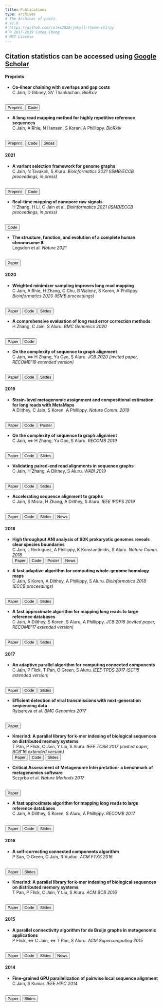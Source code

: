 ```yaml
---
title: Publications
type: archives
# The Archives of posts.
# v2.0
# https://github.com/cotes2020/jekyll-theme-chirpy
# © 2017-2019 Cotes Chung
# MIT License
---
```


<head>
  <link
    href="https://fonts.googleapis.com/css?family=Montserrat"
    rel="stylesheet"
  />
  <link rel="stylesheet" href="../../assets/css/main.css" />
</head>

## Citation statistics can be accessed using [Google Scholar](https://scholar.google.com/citations?user=Y2UmkF0AAAAJ&hl=en)

#### **Preprints**

* **Co-linear chaining with overlaps and gap costs** <br>
C Jain, D Gibney, SV Thankachan. _BioRxiv_
<br>
<button type="button" class="btn btn-outline-info btn-sm">
<a href="https://www.biorxiv.org/content/10.1101/2021.02.03.429492v1" style="all: unset; color: inherit">Preprint</a>
</button> 
<button type="button" class="btn btn-outline-secondary btn-sm">
<a href="https://github.com/AT-CG/ChainX" style="all: unset; color: inherit">Code</a>
</button> 

* **A long read mapping method for highly repetitive reference sequences** <br>
C Jain, A Rhie, N Hansen, S Koren, A Phillippy. _BioRxiv_
<br>
<button type="button" class="btn btn-outline-info btn-sm">
<a href="https://www.biorxiv.org/content/10.1101/2020.11.01.363887v1" style="all: unset; color: inherit">Preprint</a>
</button> 
<button type="button" class="btn btn-outline-secondary btn-sm">
<a href="https://github.com/marbl/Winnowmap" style="all: unset; color: inherit">Code</a>
</button> 
<button type="button" class="btn btn-outline-info btn-sm">
<a href="https://www.slideshare.net/ChiragJain228/winnowmap2-a-long-read-mapping-method-for-highly-repetitive-reference-sequences" style="all: unset; color: inherit">Slides</a>
</button>

#### **2021**

* **A variant selection framework for genome graphs** <br>
C Jain, N Tavakoli, S Aluru. _Bioinformatics 2021 (ISMB/ECCB proceedings, in press)_
<br>
<button type="button" class="btn btn-outline-info btn-sm"><a href="https://www.biorxiv.org/content/10.1101/2021.02.02.429378v1" style="all: unset; color: inherit">Preprint</a></button> 
<button type="button" class="btn btn-outline-secondary btn-sm"><a href="https://github.com/at-cg/VF" style="all: unset; color: inherit">Code</a></button>

* **Real-time mapping of nanopore raw signals** <br>
H Zhang, H Li, C Jain et al. _Bioinformatics 2021 (ISMB/ECCB proceedings, in press)_
<br>
<button type="button" class="btn btn-outline-secondary btn-sm"><a href="https://github.com/haowenz/sigmap" style="all: unset; color: inherit">Code</a></button>

* **The structure, function, and evolution of a complete human chromosome 8** <br>
Logsdon et al. _Nature 2021_
<br>
<button type="button" class="btn btn-outline-info btn-sm"><a href="https://www.nature.com/articles/s41586-021-03420-7" style="all: unset; color: inherit">Paper</a></button> 

#### **2020**

* **Weighted minimizer sampling improves long read mapping** <br>
C Jain, A Rhie, H Zhang, C Chu, B Walenz, S Koren, A Phillippy. _Bioinformatics 2020 (ISMB proceedings)_
<br>
<button type="button" class="btn btn-outline-info btn-sm"><a href="http://cds.iisc.ac.in/faculty/chirag/pubs/2020_jain_weighted.pdf" style="all: unset; color: inherit">Paper</a></button> 
<button type="button" class="btn btn-outline-secondary btn-sm"><a href="https://github.com/marbl/Winnowmap" style="all: unset; color: inherit">Code</a></button> 
<button type="button" class="btn btn-outline-info btn-sm"><a href="https://www.slideshare.net/josephgallion3/weighted-minimizer-sampling-improves-long-read-mapping" style="all: unset; color: inherit">Slides</a></button>

* **A comprehensive evaluation of long read error correction methods** <br>
H Zhang, C Jain, S Aluru. _BMC Genomics 2020_
<br>
<button type="button" class="btn btn-outline-info btn-sm"><a href="https://bmcgenomics.biomedcentral.com/articles/10.1186/s12864-020-07227-0" style="all: unset; color: inherit">Paper</a></button> 
<button type="button" class="btn btn-outline-secondary btn-sm"><a href="https://github.com/haowenz/LRECE" style="all: unset; color: inherit">Code</a></button> 

* **On the complexity of sequence to graph alignment** <br>
C Jain, ⇔ H Zhang, Yu Gao, S Aluru. _JCB 2020 (invited paper, RECOMB'19 extended version)_
<br>
<button type="button" class="btn btn-outline-info btn-sm"><a href="http://cds.iisc.ac.in/faculty/chirag/pubs/2020_jain_complexity.pdf" style="all: unset; color: inherit">Paper</a></button> 
<button type="button" class="btn btn-outline-secondary btn-sm"><a href="https://github.com/haowenz/SGA" style="all: unset; color: inherit">Code</a></button> 
<button type="button" class="btn btn-outline-info btn-sm"><a href="https://1aaaa1f6-a-62cb3a1a-s-sites.googlegroups.com/site/chirgjain/RECOMB19_Zhang.pdf?attachauth=ANoY7cqKJEFMaco68ZnMOdiLBGhF2zsj5fSKxro0cTGwaPJocnNA8X3FimRlByaTCbPn7sNPBFUAi_896erm4DqyqjaKXateUrno0TN_asEMxE-4XQKdlgVKhIc-o3HURYeM7S6DJqLm09nByKQ3WbS8CPfvRhccpvT7o7BRodZuuB0McynnmuMYICIanZ1BmiwjMBO6GA_8RNsKoNP6aztj6bmL5Cl7og%3D%3D&attredirects=0" style="all: unset; color: inherit">Slides</a></button>

#### **2019**

* **Strain-level metagenomic assignment and compositional estimation for long reads with MetaMaps** <br>
A Dilthey, C Jain, S Koren, A Phillippy. _Nature Comm. 2019_
<br>
<button type="button" class="btn btn-outline-info btn-sm"><a href="http://cds.iisc.ac.in/faculty/chirag/pubs/2019_dilthey_strain.pdf" style="all: unset; color: inherit">Paper</a></button> 
<button type="button" class="btn btn-outline-secondary btn-sm"><a href="https://github.com/DiltheyLab/MetaMaps" style="all: unset; color: inherit">Code</a></button> 
<button type="button" class="btn btn-outline-info btn-sm"><a href="https://1aaaa1f6-a-62cb3a1a-s-sites.googlegroups.com/site/chirgjain/Dilthey_metamaps_poster.pdf?attachauth=ANoY7co6MTSB1bqeqd6HTySMw1RsIOcA6kQFwNiHUzTk1AbSihvsToTSZ47bWC0mp86wBiHTh01fGrWtI9KtRSrFerUqB8RuYrMKgx7BovsrQqysX_5CKnh6uld1mQbvh-ZNtbLH6FoEuxFNbNT6RVf8JpIHNI6frCYW_jhmHZyVlFh_3Dy14Bi5J7QQA6emarTEI_VYm2FRgvCXSJWEACjvRNkbe_VcI246s3K5aysw0kAuD1f8QBM%3D&attredirects=0" style="all: unset; color: inherit">Poster</a></button>

* **On the complexity of sequence to graph alignment** <br>
C Jain, ⇔ H Zhang, Yu Gao, S Aluru. _RECOMB 2019_
<br>
<button type="button" class="btn btn-outline-info btn-sm"><a href="http://cds.iisc.ac.in/faculty/chirag/pubs/2019_jain_complexity.pdf" style="all: unset; color: inherit">Paper</a></button> 
<button type="button" class="btn btn-outline-secondary btn-sm"><a href="https://github.com/haowenz/SGA" style="all: unset; color: inherit">Code</a></button> 
<button type="button" class="btn btn-outline-info btn-sm"><a href="https://1aaaa1f6-a-62cb3a1a-s-sites.googlegroups.com/site/chirgjain/RECOMB19_Zhang.pdf?attachauth=ANoY7co1Ruqa21Fd8qobN1ODToXZGrPDuag84y8DN13KqGCMPiO_qXVORJi4ipBywEVmSqzfgN8E28faShvmhRAx65rfPsOBBdWWNcroOA0OKK792fhb3uKGq6u9bNnEZS8DtQBAqVswcVX9P0AfDi3IfIkcls9bn7AyFRdZEvADliLjHbBaiFE2aZFXdHR36vXw0Rwiz4mXdml-e5fheK1ADruvN9IJbw%3D%3D&attredirects=0" style="all: unset; color: inherit">Slides</a></button>

* **Validating paired-end read alignments in sequence graphs** <br>
C Jain, H Zhang, A Dilthey, S Aluru. _WABI 2019_
<br>
<button type="button" class="btn btn-outline-info btn-sm"><a href="http://cds.iisc.ac.in/faculty/chirag/pubs/2019_jain_validating.pdf" style="all: unset; color: inherit">Paper</a></button> 
<button type="button" class="btn btn-outline-secondary btn-sm"><a href="https://www.slideshare.net/josephgallion3/pairedend-alignments-in-sequence-graphs" style="all: unset; color: inherit">Code</a></button> 
<button type="button" class="btn btn-outline-info btn-sm"><a href="https://github.com/ParBLiSS/PairG" style="all: unset; color: inherit">Slides</a></button>

* **Accelerating sequence alignment to graphs** <br>
C Jain, S Misra, H Zhang, A Dilthey, S Aluru. _IEEE IPDPS 2019_
<br>
<button type="button" class="btn btn-outline-info btn-sm"><a href="http://cds.iisc.ac.in/faculty/chirag/pubs/2019_jain_accelerating.pdf" style="all: unset; color: inherit">Paper</a></button> 
<button type="button" class="btn btn-outline-secondary btn-sm"><a href="https://github.com/ParBLiSS/PaSGAL" style="all: unset; color: inherit">Code</a></button> 
<button type="button" class="btn btn-outline-info btn-sm"><a href="https://1aaaa1f6-a-62cb3a1a-s-sites.googlegroups.com/site/chirgjain/IPDPS_19_Seq_to_graph_alignment.pdf?attachauth=ANoY7crKGRMlklV9U_Z9bZPQq1CF4kHQjPPd1x5dW7J_hYE-EDGbbVeMY0-MqoesF_pKKCYxEwuzQyILYBr4WxM7lGbAlOocNlVKujelWrH5ILNicoBs-HktB4Bbpxhbfa0tENJoauxN15onIJe8-G9tVlYNsMo6FeYhJHbr1OWUMQ1qMjPNDWYBTsV2sNQtXmZe5IPe9-fgCyVJYwNi0gDLVp0Oe23VLNFpCAc5LMkL2gorO8Ds-yk%3D&attredirects=0" style="all: unset; color: inherit">Slides</a></button>
<button type="button" class="btn btn-outline-success btn-sm"><a href="https://www.cc.gatech.edu/news/621751/identifying-differences-disease-causing-genomes-just-went-few-days-few-hours" style="all: unset; color: inherit">News</a></button> 

#### **2018**

* **High throughput ANI analysis of 90K prokaryotic genomes reveals clear species boundaries** <br>
C Jain, L Rodriguez, A Phillippy, K Konstantinidis, S Aluru. _Nature Comm. 2018_  
<button type="button" class="btn btn-outline-info btn-sm"><a href="http://cds.iisc.ac.in/faculty/chirag/pubs/2018_jain_high.pdf" style="all: unset; color: inherit">Paper</a></button> 
<button type="button" class="btn btn-outline-secondary btn-sm"><a href="https://github.com/ParBLiSS/FastANI" style="all: unset; color: inherit">Code</a></button> 
<button type="button" class="btn btn-outline-info btn-sm"><a href="https://1aaaa1f6-a-62cb3a1a-s-sites.googlegroups.com/site/chirgjain/FastANI_poster17.pdf?attachauth=ANoY7cpjbnpxHdeVDiazwJ4sJ37RzX1y8mhiQ-59iTGsT0-F52lGUnRHhZMdfCCNI5Ao-y6BlgpvLaFapwiowp8FeKh_fYLz7danyj0RP1CQL2M_LXrG870ZG0wygOq785y017NWbTYipx3qtZ1TiqT4oBO32Vk2pHM9d7OAQ-gTLt5FPsGHG9JOQF0gA1ZzYYChUhnRjOHx4yXNfwhigaBe8VPg9Mytsw%3D%3D&attredirects=0" style="all: unset; color: inherit">Poster</a></button>
<button type="button" class="btn btn-outline-success btn-sm"><a href="https://www.cc.gatech.edu/news/616894/new-approach-speeds-genomic-testing-microbial-species" style="all: unset; color: inherit">News</a></button> 

* **A fast adaptive algorithm for computing whole-genome homology maps** <br>
C Jain, S Koren, A Dilthey, A Phillippy, S Aluru. _Bioinformatics 2018 (ECCB proceedings)_
<br>
<button type="button" class="btn btn-outline-info btn-sm"><a href="http://cds.iisc.ac.in/faculty/chirag/pubs/2018_jain_fast_a.pdf" style="all: unset; color: inherit">Paper</a></button> 
<button type="button" class="btn btn-outline-secondary btn-sm"><a href="https://github.com/marbl/MashMap" style="all: unset; color: inherit">Code</a></button> 
<button type="button" class="btn btn-outline-info btn-sm"><a href="https://1aaaa1f6-a-62cb3a1a-s-sites.googlegroups.com/site/chirgjain/Mashmap2_slides.pdf?attachauth=ANoY7covVIJHI-1DW2dv3DTXmbVceesmeuK3v3h50oGgiCQxAMH5otdgmwkSAODd83iIPsf_gD_hJTWfFoPfYQocHvxd-xEle0PE9T_z-Y5Alz2j9eEssKFdsT4aAvD3p4QdYaW862JQrmTCl4tVpZuiPjxC95ZpDuTBowEAqLVg-emfNEEzJiUOrjf8bttEY-L-t0iZ58ps_aB3qMuHNwXbGSnwOqrbJg%3D%3D&attredirects=0" style="all: unset; color: inherit">Slides</a></button>

* **A fast approximate algorithm for mapping long reads to large reference databases** <br>
C Jain, A Dilthey, S Koren, S Aluru, A Phillippy. _JCB 2018 (invited paper, RECOMB'17 extended version)_
<br>
<button type="button" class="btn btn-outline-info btn-sm"><a href="http://cds.iisc.ac.in/faculty/chirag/pubs/2018_jain_fast_b.pdf" style="all: unset; color: inherit">Paper</a></button> 
<button type="button" class="btn btn-outline-secondary btn-sm"><a href="https://github.com/marbl/MashMap" style="all: unset; color: inherit">Code</a></button> 
<button type="button" class="btn btn-outline-info btn-sm"><a href="https://1aaaa1f6-a-62cb3a1a-s-sites.googlegroups.com/site/chirgjain/Mashmap_RECOMB17.pdf?attachauth=ANoY7crsvZ1KmzN2F9v2TidBfrITVZIIZLBPDF61yN__TMjbpIsXNOXG29bKoZpasM52yIQ8rigTRcL1Qw-N5Uiu4-V5vsHVJup779-WUZwJHEWuJdbdrSN342Fh1A6-UES1BF20Wh6PnE58lni5v8JhQcdCv9Tg8BJeltUw1qYIlHWWuPSkcRlTzqH_MNDOUnCaOFuPA30y5_L4SZUt3x_jJa5Hkmno3Q%3D%3D&attredirects=0" style="all: unset; color: inherit">Slides</a></button>

#### **2017**

* **An adaptive parallel algorithm for computing connected components** <br>
C Jain, P Flick, T Pan, O Green, S Aluru. _IEEE TPDS 2017 (SC'15 extended version)_
<br>
<button type="button" class="btn btn-outline-info btn-sm"><a href="http://cds.iisc.ac.in/faculty/chirag/pubs/2017_jain_adaptive.pdf" style="all: unset; color: inherit">Paper</a></button> 
<button type="button" class="btn btn-outline-secondary btn-sm"><a href="https://github.com/ParBLiSS/parconnect" style="all: unset; color: inherit">Code</a></button> 
<button type="button" class="btn btn-outline-info btn-sm"><a href="https://1aaaa1f6-a-62cb3a1a-s-sites.googlegroups.com/site/chirgjain/Parconnect_CSC16.pdf?attachauth=ANoY7cqgIKA9QJyFfywctqZZ5iuCgBPdtn_wlP2Bs5Aljs_PJ_cQYZ6FzbLKBb9IC3VWjKeIKWGUYQ_s6ACHnK18k5N402Vl2HBhWksBrBxx2dQpis5RmSnYXrlCL5ImzGpKP4q0RBApCxBER81ePmzKLbRbK3vlj8QAAjt93NhFcM-RYqpkB9tpagWn_6F4Td_ufK64deAkA0kk5zz0NG_PqMB9YxJxhw%3D%3D&attredirects=0" style="all: unset; color: inherit">Slides</a></button>

* **Efficient detection of viral transmissions with next-generation sequencing data** <br>
Rytsareva et al. _BMC Genomics 2017_
<br>
<button type="button" class="btn btn-outline-info btn-sm"><a href="https://bmcgenomics.biomedcentral.com/articles/10.1186/s12864-017-3732-4" style="all: unset; color: inherit">Paper</a></button> 

* **Kmerind: A parallel library for k-mer indexing of biological sequences on distributed memory systems** <br>
T Pan, P Flick, C Jain, Y Liu, S Aluru. _IEEE TCBB 2017 (invited paper, BCB'16 extended version)_  
<button type="button" class="btn btn-outline-info btn-sm"><a href="http://cds.iisc.ac.in/faculty/chirag/pubs/2017_pan_kmerind.pdf" style="all: unset; color: inherit">Paper</a></button> 
<button type="button" class="btn btn-outline-secondary btn-sm"><a href="https://github.com/ParBLiSS/kmerind" style="all: unset; color: inherit">Code</a></button> 
<button type="button" class="btn btn-outline-info btn-sm"><a href="https://1aaaa1f6-a-62cb3a1a-s-sites.googlegroups.com/site/chirgjain/Kmerind-BCB16.pdf?attachauth=ANoY7co-xgd_I22jrBtFPUi-4wWoeTfZV0yLp6aOtMeP9QZBPL10D7zgOoz3dMSTRaYGKYV8CBgjBGfgp5ThgZxTu-2rwFVGJSHY8xgVkCdm8jy-uHTNBGy2mnNT0jJ3JLP21S0KIJIuZdhrqDWYfbfPiPN2JEsLAf75fG-MGeJwzz8zoYDRwbXa9pxS1GHlymaUG5JgCo47J8tCyhe4_jpuzdTcm77c9g%3D%3D&attredirects=0" style="all: unset; color: inherit">Slides</a></button>

* **Critical Assessment of Metagenome Interpretation- a benchmark of metagenomics software** <br>
Sczyrba et al. _Nature Methods 2017_
<br>
<button type="button" class="btn btn-outline-info btn-sm"><a href="https://www.nature.com/articles/nmeth.4458" style="all: unset; color: inherit">Paper</a></button> 

* **A fast approximate algorithm for mapping long reads to large reference databases** <br>
C Jain, A Dilthey, S Koren, S Aluru, A Phillippy. _RECOMB 2017_
<br>
<button type="button" class="btn btn-outline-info btn-sm"><a href="http://cds.iisc.ac.in/faculty/chirag/pubs/2017_jain_fast.pdf" style="all: unset; color: inherit">Paper</a></button> 
<button type="button" class="btn btn-outline-secondary btn-sm"><a href="https://github.com/marbl/MashMap" style="all: unset; color: inherit">Code</a></button> 
<button type="button" class="btn btn-outline-info btn-sm"><a href="https://1aaaa1f6-a-62cb3a1a-s-sites.googlegroups.com/site/chirgjain/Mashmap_RECOMB17.pdf?attachauth=ANoY7coOClG7jzls-qRI5ZJOf5waabEQ672MIpUU17tItVf-unAGEbj7WXElWoae1Eza2N5TjIw7t1YV477VGGrIf4a504eQitPB7PXTed_QGuK-kHKJ1sst3UzjtB06N18OicJt1AMOBrupzYC0CMKrGluWCrOR8SlUerQhN7-viXthYMzWzL74QdUqJTtf3LMZWJ5lHwTmk78EE8vbU0mgwM0dHTt-Ag%3D%3D&attredirects=0" style="all: unset; color: inherit">Slides</a></button>

#### **2016**

* **A self-correcting connected components algorithm** <br>
P Sao, O Green, C Jain, R Vuduc. _ACM FTXS 2016_
<br>
<button type="button" class="btn btn-outline-info btn-sm"><a href="https://dl.acm.org/doi/10.1145/2909428.2909435" style="all: unset; color: inherit">Paper</a></button> 
<button type="button" class="btn btn-outline-info btn-sm"><a href="https://1aaaa1f6-a-62cb3a1a-s-sites.googlegroups.com/site/chirgjain/Piyush-FTXS-2016.pdf?attachauth=ANoY7coSnunvM7Mjp87x9JcOMa-f6dVzqoLxZjVJl9nuyCIYLUR2xMQf2oqNjvP5XiX1bOHGaHwH-1jwMt_qLkK5FnpTHcdkef2WTDomyxg6tdtDA9diwvZc_82GA-gWJ1O-_ZFQR3uQfpKd1ALwNUxII9FPUW_ndHUsLWc0L8c-M7tHPnXPCzSj1tKy89NRa4SSFGEt3DshZtGyYRMFLICO9X-IkZ7-_A%3D%3D&attredirects=0" style="all: unset; color: inherit">Slides</a></button>

* **Kmerind: A parallel library for k-mer indexing of biological sequences on distributed memory systems** <br>
T Pan, P Flick, C Jain, Y Liu, S Aluru. _ACM BCB 2016_
<br>
<button type="button" class="btn btn-outline-info btn-sm"><a href="http://cds.iisc.ac.in/faculty/chirag/pubs/2016_pan_kmerind.pdf" style="all: unset; color: inherit">Paper</a></button> 
<button type="button" class="btn btn-outline-secondary btn-sm"><a href="https://github.com/ParBLiSS/kmerind" style="all: unset; color: inherit">Code</a></button> 
<button type="button" class="btn btn-outline-info btn-sm"><a href="https://1aaaa1f6-a-62cb3a1a-s-sites.googlegroups.com/site/chirgjain/Kmerind-BCB16.pdf?attachauth=ANoY7cquSD8m4Tnjx2Kp_KRiWlY82GPxaRR9qlYLSHA_sHtimqBJywkXRVwxtMtAbNvawgcdP4sCeL0X4TXLFk6F7BGb6hEMzj6_yVxSkrhd_b1_RRTz5hoMUTsp6jL3hkYalQJTunmTqXpGiCPVgzENvF-neLV72AwnSF1bceoOMkdrw75RTbjLczXA_KsSklEBi7gD7asyxFjfKKFxtHvWruGFknmu4g%3D%3D&attredirects=0" style="all: unset; color: inherit">Slides</a></button>

#### **2015**

* **A parallel connectivity algorithm for de Bruijn graphs in metagenomic applications** <br>
P Flick, ⇔ C Jain, ⇔ T Pan, S Aluru. _ACM Supercomputing 2015_
<br>
<button type="button" class="btn btn-outline-info btn-sm"><a href="http://cds.iisc.ac.in/faculty/chirag/pubs/2015_flick_parallel.pdf" style="all: unset; color: inherit">Paper</a></button> 
<button type="button" class="btn btn-outline-secondary btn-sm"><a href="https://github.com/ParBLiSS/parconnect" style="all: unset; color: inherit">Code</a></button> 
<button type="button" class="btn btn-outline-info btn-sm"><a href="https://1aaaa1f6-a-62cb3a1a-s-sites.googlegroups.com/site/chirgjain/Metag_SC15.pdf?attachauth=ANoY7cri0pMJuO27nn2WIY3DcH54M0u3LVFopMezCia4QY3rYVkhjsMcF6fH6ebKabnvlir6TJMZUSrtKRyvq6KV50NEGb1B9V4t9lkN1M4h7FDZwMjr-4j-w6s1XvRoew_OJKyQqAL0nVabmzYRUEHWWy0SQEe1gTfLuH3guw2dftm2x0yqQSqKIjcECSZfF9R4AFdrhMu0cx8fQCqsiVYPN8rsz7L5ZA%3D%3D&attredirects=0" style="all: unset; color: inherit">Slides</a></button>
<button type="button" class="btn btn-outline-success btn-sm"><a href="https://cacm.acm.org/blogs/blog-cacm/200433-sc16-adds-computational-reproducibility-to-student-competition/fulltext" style="all: unset; color: inherit">News</a></button> 

#### **2014**

* **Fine-grained GPU parallelization of pairwise local sequence alignment** <br>
C Jain, S Kumar. _IEEE HiPC 2014_
<br>
<button type="button" class="btn btn-outline-info btn-sm"><a href="http://cds.iisc.ac.in/faculty/chirag/pubs/2014_jain_fine.pdf" style="all: unset; color: inherit">Paper</a></button> 
<button type="button" class="btn btn-outline-info btn-sm"><a href="https://1aaaa1f6-a-62cb3a1a-s-sites.googlegroups.com/site/chirgjain/GPU_alignment_HiPC14.pdf?attachauth=ANoY7crP8W1ziTqw0Wg536jnD0T14-42S9TVSqdg0s3vgYi3-XaRP3n0C2ONAX1WclkmATpdptKqmm0LLxm9J1JW3MJVAF3A3f6yHbiHQJcvVcQ6meE09HKg9qDcZj5yRYfQBkRb4Joemqxz7sv0Czr9-GNiJBFytOfuOXkTw_gxAy-pI3Usf3SPaM2DzXHzuKsSIFOd8KajXDwZFhS090CUm1ztq4frukdkh-2ZLstipQr96wstE_U%3D&attredirects=0" style="all: unset; color: inherit">Slides</a></button>

<!--
Other Publications
Chirag's PhD dissertation titled, "[Long read mapping at scale: algorithms and applications". Here](https://smartech.gatech.edu/bitstream/handle/1853/61258/JAIN-DISSERTATION-2019.pdf?sequence=1&isAllowed=y) are the presentation slides.
-->
